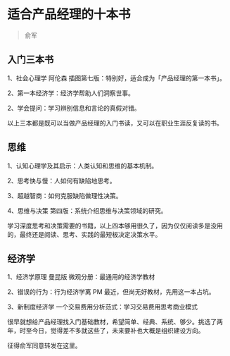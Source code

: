 # 适合产品经理的十本书   
> 俞军

## 入门三本书

1、社会心理学 阿伦森 插图第七版：特别好，适合成为「产品经理的第一本书」。

2、第一本经济学：经济学帮助人们洞察世事。

2、学会提问：学习辨别信息和言论的真假对错。

以上三本都是既可以当做产品经理的入门书读，又可以在职业生涯反复读的书。

## 思维

1、认知心理学及其启示：人类认知和思维的基本机制。

2、思考快与慢：人如何有缺陷地思考。

3、超越智商：如何克服缺陷做理性决策。

4、思维与决策  第四版：系统介绍思维与决策领域的研究。

学习深度思考和决策需要的书籍，以上四本够用很久了，因为仅仅阅读多是没用的，最终还是阅读、思考、实践的最短板决定决策水平。

## 经济学

1、经济学原理  曼昆版 微观分册：最通用的经济学教材

2、错误的行为：行为经济学离 PM 最近，但尚无好教材，先用这一本占坑。

3、新制度经济学 一个交易费用分析范式：学习交易费用思考商业模式

很早就想给产品经理找入门基础教材，希望简单、经典、系统、够少。挑选了两年，时至今日，觉得差不多就这些了，未来要补也大概是组织建设方向。

征得俞军同意转发在这里。

